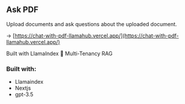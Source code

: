 ## Ask PDF

Upload documents and ask questions about the uploaded document.

-> [https://chat-with-pdf-llamahub.vercel.app/](https://chat-with-pdf-llamahub.vercel.app/)

Built with LlamaIndex 🦙 Multi-Tenancy RAG

### Built with:

- Llamaindex
- Nextjs
- gpt-3.5
